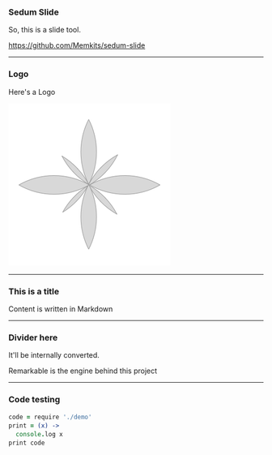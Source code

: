
### Sedum Slide

So, this is a slide tool.

https://github.com/Memkits/sedum-slide

----

### Logo

Here's a Logo

![](./images/sedum-320x320.png)

----

### This is a title

Content is written in Markdown

----

### Divider here

It'll be internally converted.

Remarkable is the engine behind this project

----

### Code testing

```coffee
code = require './demo'
print = (x) ->
  console.log x
print code
```
